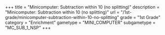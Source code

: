 +++
title = "Minicomputer: Subtraction within 10 (no splitting)"
description = "Minicomputer: Subtraction within 10 (no splitting)"
url = "/1st-grade/minicomputer-subtraction-within-10-no-splitting"
grade = "1st Grade"
category = "Enrichment"
gametype = "MINI_COMPUTER"
subgametype = "MC_SUB_1_NSP"
+++